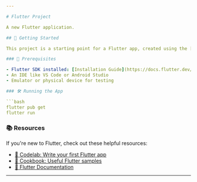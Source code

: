 ```yaml
---

# Flutter Project

A new Flutter application.

## 🚀 Getting Started

This project is a starting point for a Flutter app, created using the [Flutter framework](https://flutter.dev).

### 🧰 Prerequisites

- Flutter SDK installed: [Installation Guide](https://docs.flutter.dev/get-started/install)
- An IDE like VS Code or Android Studio
- Emulator or physical device for testing

### 🛠️ Running the App

```bash
flutter pub get
flutter run
```

### 📚 Resources

If you're new to Flutter, check out these helpful resources:

- [📘 Codelab: Write your first Flutter app](https://docs.flutter.dev/get-started/codelab)
- [🍳 Cookbook: Useful Flutter samples](https://docs.flutter.dev/cookbook)
- [📖 Flutter Documentation](https://docs.flutter.dev/)

---
```

